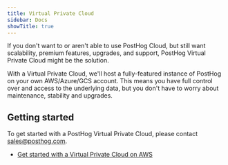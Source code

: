 ```yaml
---
title: Virtual Private Cloud
sidebar: Docs
showTitle: true
---
```


If you don't want to or aren't able to use PostHog Cloud, but still want scalability, premium features, upgrades, and support, PostHog Virtual Private Cloud might be the solution.

With a Virtual Private Cloud, we'll host a fully-featured instance of PostHog on your own AWS/Azure/GCS account. This means you have full control over and access to the underlying data, but you don't have to worry about maintenance, stability and upgrades.

## Getting started

To get started with a PostHog Virtual Private Cloud, please contact [sales@posthog.com](mailto:sales@posthog.com).

- [Get started with a Virtual Private Cloud on AWS](/docs/deployment/vpc/vpc-aws)
